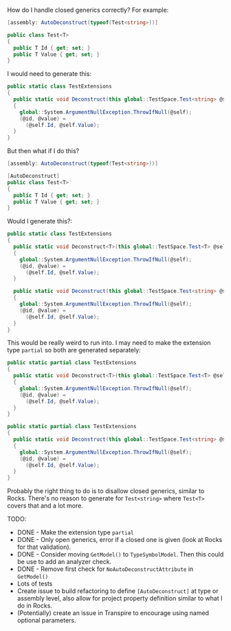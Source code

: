 How do I handle closed generics correctly? For example:

```c#
[assembly: AutoDeconstruct(typeof(Test<string>))]

public class Test<T>
{ 
  public T Id { get; set; }
  public T Value { get; set; }
}
```

I would need to generate this:

```c#
public static class TestExtensions
{
  public static void Deconstruct(this global::TestSpace.Test<string> @self, out string @id, out string @value)
  {
    global::System.ArgumentNullException.ThrowIfNull(@self);
    (@id, @value) =
      (@self.Id, @self.Value);
  }
}
```

But then what if I do this?

```c#
[assembly: AutoDeconstruct(typeof(Test<string>))]

[AutoDeconstruct]
public class Test<T>
{ 
  public T Id { get; set; }
  public T Value { get; set; }
}
```

Would I generate this?:

```c#
public static class TestExtensions
{
  public static void Deconstruct<T>(this global::TestSpace.Test<T> @self, out T @id, out T @value)
  {
    global::System.ArgumentNullException.ThrowIfNull(@self);
    (@id, @value) =
      (@self.Id, @self.Value);
  }

  public static void Deconstruct(this global::TestSpace.Test<string> @self, out string @id, out string @value)
  {
    global::System.ArgumentNullException.ThrowIfNull(@self);
    (@id, @value) =
      (@self.Id, @self.Value);
  }
}
```

This would be really weird to run into. I may need to make the extension type `partial` so both are generated separately:

```c#
public static partial class TestExtensions
{
  public static void Deconstruct<T>(this global::TestSpace.Test<T> @self, out T @id, out T @value)
  {
    global::System.ArgumentNullException.ThrowIfNull(@self);
    (@id, @value) =
      (@self.Id, @self.Value);
  }
}

public static partial class TestExtensions
{
  public static void Deconstruct(this global::TestSpace.Test<string> @self, out string @id, out string @value)
  {
    global::System.ArgumentNullException.ThrowIfNull(@self);
    (@id, @value) =
      (@self.Id, @self.Value);
  }
}
```

Probably the right thing to do is to disallow closed generics, similar to Rocks. There's no reason to generate for `Test<string>` where `Test<T>` covers that and a lot more.

TODO:
* DONE - Make the extension type `partial`
* DONE - Only open generics, error if a closed one is given (look at Rocks for that validation).
* DONE - Consider moving `GetModel()` to `TypeSymbolModel`. Then this could be use to add an analyzer check.
* DONE - Remove first check for `NoAutoDeconstructAttribute` in `GetModel()`
* Lots of tests
* Create issue to build refactoring to define `[AutoDeconstruct]` at type or assembly level, also allow for project property definition similar to what I do in Rocks.
* (Potentially) create an issue in Transpire to encourage using named optional parameters.
